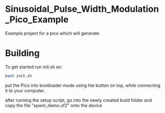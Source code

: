 # Sinusoidal_Pulse_Width_Modulation_Pico_Example
Example project for a pico which will generate

# Building

To get started run init.sh
ex: 
``` bash
bash init.sh
```

put the Pico into bootloader mode using hte button on top, while connecting it to your computer.

after running the setup script, go into the newly created build folder and copy the file "spwm_demo.uf2" onto the device